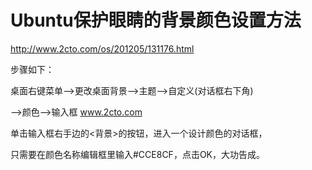 # Ubuntu保护眼睛的背景颜色设置方法

 http://www.2cto.com/os/201205/131176.html

步骤如下： 

 

  桌面右键菜单-->更改桌面背景-->主题-->自定义(对话框右下角) 

  -->颜色-->输入框  www.2cto.com  

  单击输入框右手边的<背景>的按钮，进入一个设计颜色的对话框， 

  只需要在颜色名称编辑框里输入#CCE8CF，点击OK，大功告成。 